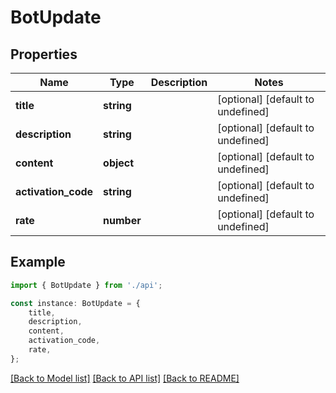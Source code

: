 # BotUpdate


## Properties

Name | Type | Description | Notes
------------ | ------------- | ------------- | -------------
**title** | **string** |  | [optional] [default to undefined]
**description** | **string** |  | [optional] [default to undefined]
**content** | **object** |  | [optional] [default to undefined]
**activation_code** | **string** |  | [optional] [default to undefined]
**rate** | **number** |  | [optional] [default to undefined]

## Example

```typescript
import { BotUpdate } from './api';

const instance: BotUpdate = {
    title,
    description,
    content,
    activation_code,
    rate,
};
```

[[Back to Model list]](../README.md#documentation-for-models) [[Back to API list]](../README.md#documentation-for-api-endpoints) [[Back to README]](../README.md)
